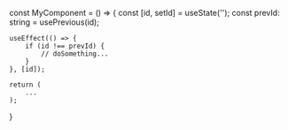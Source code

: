 const MyComponent = () => {
	const [id, setId] = useState<string>('');
	const prevId: string = usePrevious(id);

    useEffect(() => {
    	if (id !== prevId) {
    		// doSomething...
    	}
    }, [id]);

    return (
    	...
    );
}
